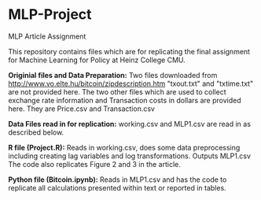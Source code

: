 # MLP-Project
MLP Article Assignment

This repository contains files which are for replicating the final assignment for Machine Learning for Policy at Heinz College CMU. 

**Originial files and Data Preparation:**
Two files downloaded from http://www.vo.elte.hu/bitcoin/zipdescription.htm "txout.txt" and "txtime.txt" are not provided here. 
The two other files which are used to collect exchange rate information and Transaction costs in dollars are provided here. They are Price.csv and Transaction.csv

**Data  Files read in for replication:**
working.csv and MLP1.csv are read in as described below.

**R file (Project.R):**
Reads in working.csv, does some data preprocessing including creating lag variables and log transformations. Outputs MLP1.csv
The code also replicates Figure 2 and 3 in the article. 

**Python file (Bitcoin.ipynb):**
Reads in MLP1.csv and has the code to replicate all calculations presented within text or reported in tables. 
